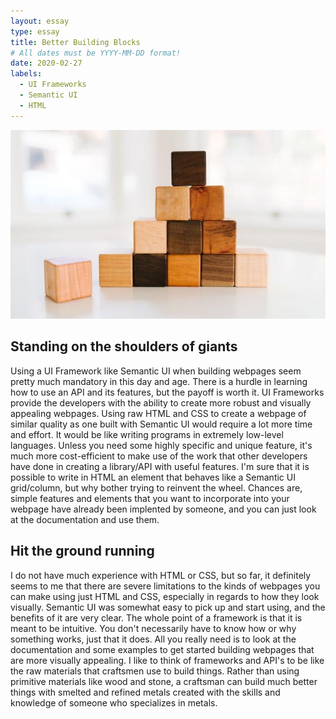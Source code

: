 ```yaml
---
layout: essay
type: essay
title: Better Building Blocks
# All dates must be YYYY-MM-DD format!
date: 2020-02-27
labels:
  - UI Frameworks 
  - Semantic UI
  - HTML
---
```


<div class="ui medium rounded images">
  <img class="ui image" src="../images/blocks.jpg">
</div>

## Standing on the shoulders of giants
Using a UI Framework like Semantic UI when building webpages seem pretty much mandatory in this day and age. There is a hurdle in learning how to use an API and its features, but the payoff is worth it. UI Frameworks provide the developers with the ability to create more robust and visually appealing webpages. Using raw HTML and CSS to create a webpage of similar quality as one built with Semantic UI would require a lot more time and effort. It would be like writing programs in extremely low-level languages. Unless you need some highly specific and unique feature, it's much more cost-efficient to make use of the work that other developers have done in creating a library/API with useful features. I'm sure that it is possible to write in HTML an element that behaves like a Semantic UI grid/column, but why bother trying to reinvent the wheel. Chances are, simple features and elements that you want to incorporate into your webpage have already been implented by someone, and you can just look at the documentation and use them.

## Hit the ground running
I do not have much experience with HTML or CSS, but so far, it definitely seems to me that there are severe limitations to the kinds of webpages you can make using just HTML and CSS, especially in regards to how they look visually. Semantic UI was somewhat easy to pick up and start using, and the benefits of it are very clear. The whole point of a framework is that it is meant to be intuitive. You don't necessarily have to know how or why something works, just that it does. All you really need is to look at the documentation and some examples to get started building webpages that are more visually appealing. I like to think of frameworks and API's to be like the raw materials that craftsmen use to build things. Rather than using primitive materials like wood and stone, a craftsman can build much better things with smelted and refined metals created with the skills and knowledge of someone who specializes in metals.
